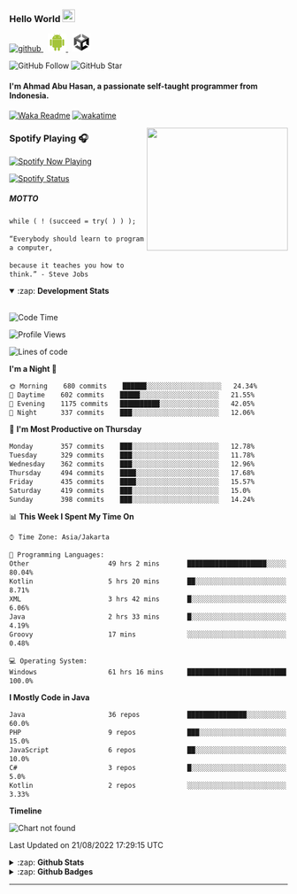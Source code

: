 ### Hello World <img src="https://github.com/eby8zevin/eby8zevin/blob/main/assets/Hi.gif"  width="23" height="23">

<p align="left">
  <a href="https://github.com/eby8zevin" target="_blank">
    <img src="https://github.com/eby8zevin/eby8zevin/blob/main/assets/GitHub.png" alt="github" width="33" height="33"/>
  </a>
  &nbsp;
  <a href="https://github.com/eby8zevin/QRBarcode" target="_blank">
    <img src="https://raw.githubusercontent.com/devicons/devicon/master/icons/android/android-plain.svg" alt="android" width="33" height="33"/>
  </a>
  &nbsp;
  <a href="https://github.com/eby8zevin/unity-ARMarker" target="_blank">
    <img src="https://raw.githubusercontent.com/devicons/devicon/master/icons/unity/unity-original.svg" alt="unity" width="33" height="33"/>
  </a>
</p>

![GitHub Follow](https://img.shields.io/github/followers/eby8zevin.svg?style=social&label=Follow)
![GitHub Star](https://img.shields.io/github/stars/eby8zevin?affiliations=OWNER%2CCOLLABORATOR&style=social&label=Star)

#### I'm Ahmad Abu Hasan, a passionate self-taught programmer from Indonesia.

[![Waka Readme](https://github.com/eby8zevin/eby8zevin/actions/workflows/anmol098.yml/badge.svg)](https://github.com/eby8zevin/eby8zevin/actions/workflows/anmol098.yml)
[![wakatime](https://wakatime.com/badge/user/bbcd646f-1daf-4865-a20e-46d4c803e6f8.svg)](https://wakatime.com/@bbcd646f-1daf-4865-a20e-46d4c803e6f8)

<img src="https://github.com/eby8zevin/eby8zevin/blob/main/assets/Octocat.png" width="255" height="222" align='right'>

### Spotify Playing 🎧

[<img src="https://spotify-now-playing-ahmadabuhasan.vercel.app/api/spotify-playing" alt="Spotify Now Playing" width="350" />](https://open.spotify.com/user/gr3y7pr12w9ol2dy2ccdb10e7)

[<img src="https://readme-spotify-status-ahmadabuhasan.vercel.app/api/run-spotify-status" alt="Spotify Status" width="350" />](https://open.spotify.com/user/gr3y7pr12w9ol2dy2ccdb10e7)

##### MOTTO

```
while ( ! (succeed = try( ) ) );

“Everybody should learn to program a computer,

because it teaches you how to think.” - Steve Jobs
```

<details open>
  <summary> :zap: <b>Development Stats</b> </summary>
<br/>

<!--START_SECTION:waka-->
![Code Time](http://img.shields.io/badge/Code%20Time-1%2C254%20hrs%2059%20mins-blue)

![Profile Views](http://img.shields.io/badge/Profile%20Views-189-blue)

![Lines of code](https://img.shields.io/badge/From%20Hello%20World%20I%27ve%20Written-210%20Thousand%20lines%20of%20code-blue)

**I'm a Night 🦉** 

```text
🌞 Morning    680 commits    ██████░░░░░░░░░░░░░░░░░░░   24.34% 
🌆 Daytime    602 commits    █████░░░░░░░░░░░░░░░░░░░░   21.55% 
🌃 Evening    1175 commits   ██████████░░░░░░░░░░░░░░░   42.05% 
🌙 Night      337 commits    ███░░░░░░░░░░░░░░░░░░░░░░   12.06%

```
📅 **I'm Most Productive on Thursday** 

```text
Monday       357 commits    ███░░░░░░░░░░░░░░░░░░░░░░   12.78% 
Tuesday      329 commits    ███░░░░░░░░░░░░░░░░░░░░░░   11.78% 
Wednesday    362 commits    ███░░░░░░░░░░░░░░░░░░░░░░   12.96% 
Thursday     494 commits    ████░░░░░░░░░░░░░░░░░░░░░   17.68% 
Friday       435 commits    ████░░░░░░░░░░░░░░░░░░░░░   15.57% 
Saturday     419 commits    ███░░░░░░░░░░░░░░░░░░░░░░   15.0% 
Sunday       398 commits    ███░░░░░░░░░░░░░░░░░░░░░░   14.24%

```


📊 **This Week I Spent My Time On** 

```text
⌚︎ Time Zone: Asia/Jakarta

💬 Programming Languages: 
Other                    49 hrs 2 mins       ████████████████████░░░░░   80.04% 
Kotlin                   5 hrs 20 mins       ██░░░░░░░░░░░░░░░░░░░░░░░   8.71% 
XML                      3 hrs 42 mins       █░░░░░░░░░░░░░░░░░░░░░░░░   6.06% 
Java                     2 hrs 33 mins       █░░░░░░░░░░░░░░░░░░░░░░░░   4.19% 
Groovy                   17 mins             ░░░░░░░░░░░░░░░░░░░░░░░░░   0.48%

💻 Operating System: 
Windows                  61 hrs 16 mins      █████████████████████████   100.0%

```

**I Mostly Code in Java** 

```text
Java                     36 repos            ███████████████░░░░░░░░░░   60.0% 
PHP                      9 repos             ███░░░░░░░░░░░░░░░░░░░░░░   15.0% 
JavaScript               6 repos             ██░░░░░░░░░░░░░░░░░░░░░░░   10.0% 
C#                       3 repos             █░░░░░░░░░░░░░░░░░░░░░░░░   5.0% 
Kotlin                   2 repos             ░░░░░░░░░░░░░░░░░░░░░░░░░   3.33%

```


**Timeline**

![Chart not found](https://raw.githubusercontent.com/eby8zevin/eby8zevin/main/charts/bar_graph.png) 


 Last Updated on 21/08/2022 17:29:15 UTC
<!--END_SECTION:waka-->

</details>

<details>
  <summary> :zap: <b>Github Stats</b> </summary>
<p align="center">:heart:</p>
<p align="center"><a href="https://github.com/eby8zevin">
  <img src="https://github-readme-stats.vercel.app/api?username=eby8zevin&show_icons=true&theme=dark&line_height=20">
  <img src="https://github-readme-stats.vercel.app/api/top-langs/?username=eby8zevin&layout=compact&theme=dark">
</a></p>
<p align="center">
  <a href="https://github.com/eby8zevin">
    <img src="https://github-readme-streak-stats.herokuapp.com/?user=eby8zevin&theme=dark"/>
  </a>
</p>
</details>

<details>
  <summary> :zap: <b>Github Badges</b> </summary>
  <br>
  <a href='https://archiveprogram.github.com/'><img src='https://raw.githubusercontent.com/acervenky/animated-github-badges/master/assets/acbadge.gif' width='40' height='40'></a> 
  <a href='https://docs.github.com/en/developers'><img src='https://raw.githubusercontent.com/acervenky/animated-github-badges/master/assets/devbadge.gif' width='40' height='40'></a> 
  <a href='https://github.com/pricing'><img src='https://raw.githubusercontent.com/acervenky/animated-github-badges/master/assets/pro.gif' width='40' height='40'></a> 
  <a href='https://stars.github.com/'><img src='https://raw.githubusercontent.com/acervenky/animated-github-badges/master/assets/starbadge.gif' width='35' height='35'></a> 
  <a href='https://docs.github.com/en/github/supporting-the-open-source-community-with-github-sponsors'><img src='https://raw.githubusercontent.com/acervenky/animated-github-badges/master/assets/sponsorbadge.gif' width='35' height='35'></a>
</details>

---
